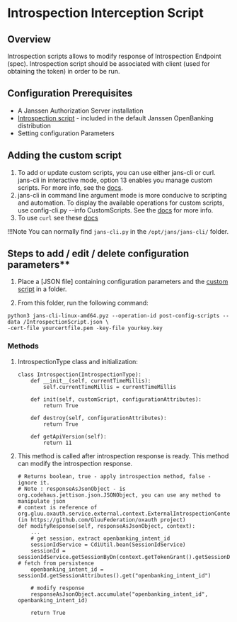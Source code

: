 # Introspection Interception Script

## Overview
Introspection scripts allows to modify response of Introspection Endpoint (spec). Introspection script should be associated with client (used for obtaining the token) in order to be run. 

## Configuration Prerequisites
- A Janssen Authorization Server installation
- [Introspection script](https://github.com/JanssenProject/jans-setup/blob/openbank/static/extension/introspection/IntrospectionScript.py) - included in the default Janssen OpenBanking distribution
- Setting configuration Parameters

## Adding the custom script

1. To add or update custom scripts, you can use either jans-cli or curl. jans-cli in interactive mode, option 13 enables you manage custom scripts. For more info, see the [docs](https://github.com/JanssenProject/home/wiki/Custom-Scripts-using-jans-cli).
1. jans-cli in command line argument mode is more conducive to scripting and automation. To display the available operations for custom scripts, use config-cli.py --info CustomScripts. See the [docs](../api-cli.md) for more info.
1. To use `curl` see these [docs](../curl.md)

!!!Note
    You can normally find `jans-cli.py` in the `/opt/jans/jans-cli/` folder. 
 
## Steps to add / edit / delete configuration parameters**

1. Place a [JSON file] containing configuration parameters and the [custom script](https://github.com/JanssenProject/jans-setup/blob/openbank/static/extension/introspection/IntrospectionScript.py) in a folder. 

1. From this folder, run the following command: 

```
python3 jans-cli-linux-amd64.pyz --operation-id post-config-scripts --data /IntrospectionScript.json \
-cert-file yourcertfile.pem -key-file yourkey.key
```

### Methods

1. IntrospectionType class and initialization: 

    ```
    class Introspection(IntrospectionType):
        def __init__(self, currentTimeMillis):
            self.currentTimeMillis = currentTimeMillis

        def init(self, customScript, configurationAttributes):
            return True

        def destroy(self, configurationAttributes):
            return True

        def getApiVersion(self):
            return 11
    ```

2. This method is called after introspection response is ready. This method can modify the introspection response.

    ```
    # Returns boolean, true - apply introspection method, false - ignore it.
    # Note : responseAsJsonObject - is org.codehaus.jettison.json.JSONObject, you can use any method to manipulate json
    # context is reference of org.gluu.oxauth.service.external.context.ExternalIntrospectionContext (in https://github.com/GluuFederation/oxauth project)
    def modifyResponse(self, responseAsJsonObject, context):
        ...
        # get session, extract openbanking_intent_id 
        sessionIdService = CdiUtil.bean(SessionIdService)
        sessionId = sessionIdService.getSessionByDn(context.getTokenGrant().getSessionDn()) # fetch from persistence
        openbanking_intent_id = sessionId.getSessionAttributes().get("openbanking_intent_id")
        
        # modify response
        responseAsJsonObject.accumulate("openbanking_intent_id", openbanking_intent_id)

        return True

    ```
